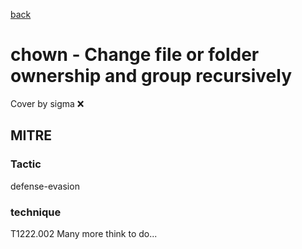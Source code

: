 [back](../index.md)
# chown - Change file or folder ownership and group recursively
Cover by sigma :x: 
## MITRE
### Tactic
defense-evasion
### technique
T1222.002
Many more think to do...